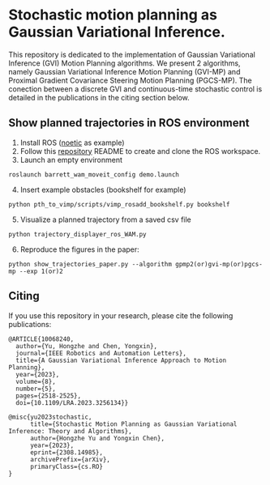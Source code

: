 # Stochastic motion planning as Gaussian Variational Inference.
This repository is dedicated to the implementation of Gaussian Variational Inference (GVI) Motion Planning algorithms. We present 2 algorithms, namely Gaussian Variational Inference Motion Planning (GVI-MP) and Proximal Gradient Covariance Steering Motion Planning (PGCS-MP). The conection between a discrete GVI and continuous-time stochastic control is detailed in the publications in the citing section below.

## Show planned trajectories in ROS environment
1. Install ROS ([noetic](http://wiki.ros.org/noetic/Installation/Ubuntu) as example)
2. Follow this [repository](https://github.com/hzyu17/moveit_wam_ros_noetic) README to create and clone the ROS workspace. 
3. Launch an empty environment
```
roslaunch barrett_wam_moveit_config demo.launch
```
4. Insert example obstacles (bookshelf for example)
```
python pth_to_vimp/scripts/vimp_rosadd_bookshelf.py bookshelf
```
5. Visualize a planned trajectory from a saved csv file
```
python trajectory_displayer_ros_WAM.py
```
6. Reproduce the figures in the paper:
```
python show_trajectories_paper.py --algorithm gpmp2(or)gvi-mp(or)pgcs-mp --exp 1(or)2
```

## Citing
If you use this repository in your research, please cite the following publications:
```
@ARTICLE{10068240,
  author={Yu, Hongzhe and Chen, Yongxin},
  journal={IEEE Robotics and Automation Letters}, 
  title={A Gaussian Variational Inference Approach to Motion Planning}, 
  year={2023},
  volume={8},
  number={5},
  pages={2518-2525},
  doi={10.1109/LRA.2023.3256134}}
```
```
@misc{yu2023stochastic,
      title={Stochastic Motion Planning as Gaussian Variational Inference: Theory and Algorithms}, 
      author={Hongzhe Yu and Yongxin Chen},
      year={2023},
      eprint={2308.14985},
      archivePrefix={arXiv},
      primaryClass={cs.RO}
}
```
